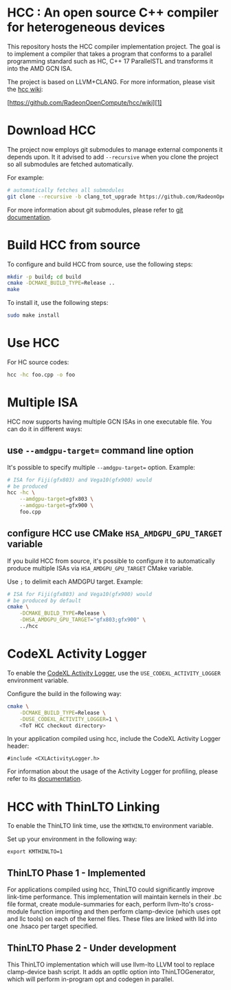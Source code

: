 HCC : An open source C++ compiler for heterogeneous devices
===========================================================
This repository hosts the HCC compiler implementation project. The goal is to 
implement a compiler that takes a program that conforms to a parallel programming 
standard such as HC, C++ 17 ParallelSTL and transforms it 
into the AMD GCN ISA.

The project is based on LLVM+CLANG. For more information, please visit the 
[hcc wiki][1]:

[https://github.com/RadeonOpenCompute/hcc/wiki][1]

Download HCC
============
The project now employs git submodules to manage external components it depends 
upon. It it advised to add `--recursive` when you clone the project so all 
submodules are fetched automatically.

For example:
```bash
# automatically fetches all submodules
git clone --recursive -b clang_tot_upgrade https://github.com/RadeonOpenCompute/hcc.git
```

For more information about git submodules, please refer to [git documentation][2].

Build HCC from source
=====================
To configure and build HCC from source, use the following steps:
```bash
mkdir -p build; cd build
cmake -DCMAKE_BUILD_TYPE=Release ..
make
```

To install it, use the following steps:
```bash
sudo make install
```

Use HCC
=======

For HC source codes:
```bash
hcc -hc foo.cpp -o foo
```

Multiple ISA
============

HCC now supports having multiple GCN ISAs in one executable file. You can do it 
in different ways:

use `--amdgpu-target=` command line option
------------------------------------------
It's possible to specify multiple `--amdgpu-target=` option. Example:

```bash
# ISA for Fiji(gfx803) and Vega10(gfx900) would 
# be produced
hcc -hc \
    --amdgpu-target=gfx803 \
    --amdgpu-target=gfx900 \
    foo.cpp
```

configure HCC use CMake `HSA_AMDGPU_GPU_TARGET` variable
---------------------------------------------------------
If you build HCC from source, it's possible to configure it to automatically
produce multiple ISAs via `HSA_AMDGPU_GPU_TARGET` CMake variable.

Use `;` to delimit each AMDGPU target. Example:

```bash
# ISA for Fiji(gfx803) and Vega10(gfx900) would 
# be produced by default
cmake \
    -DCMAKE_BUILD_TYPE=Release \
    -DHSA_AMDGPU_GPU_TARGET="gfx803;gfx900" \
    ../hcc
```

CodeXL Activity Logger
======================
To enable the [CodeXL Activity Logger][7], use the `USE_CODEXL_ACTIVITY_LOGGER` 
environment variable.

Configure the build in the following way: 

```bash
cmake \
    -DCMAKE_BUILD_TYPE=Release \
    -DUSE_CODEXL_ACTIVITY_LOGGER=1 \
    <ToT HCC checkout directory>
```

In your application compiled using hcc, include the CodeXL Activity Logger header:
```
#include <CXLActivityLogger.h>
```

For information about the usage of the Activity Logger for profiling, please 
refer to its [documentation][8].

HCC with ThinLTO Linking
========================
To enable the ThinLTO link time, use the `KMTHINLTO` environment variable.

Set up your environment in the following way:
```
export KMTHINLTO=1
```
ThinLTO Phase 1 - Implemented
-----------------------------
For applications compiled using hcc, ThinLTO could significantly improve link-time
performance. This implementation will maintain kernels in their .bc file format,
create module-summaries for each, perform llvm-lto's cross-module function importing
and then perform clamp-device (which uses opt and llc tools) on each of the
kernel files. These files are linked with lld into one .hsaco per target specified.

ThinLTO Phase 2 - Under development
-----------------------------------
This ThinLTO implementation which will use llvm-lto LLVM tool to replace
clamp-device bash script. It adds an optllc option into ThinLTOGenerator,
which will perform in-program opt and codegen in parallel.

[//]: # (References)
[1]: https://github.com/RadeonOpenCompute/hcc/wiki
[2]: https://git-scm.com/book/en/v2/Git-Tools-Submodules
[7]: https://github.com/RadeonOpenCompute/ROCm-Profiler/tree/master/CXLActivityLogger
[8]: https://github.com/RadeonOpenCompute/ROCm-Profiler/blob/master/CXLActivityLogger/doc/AMDTActivityLogger.pdf
